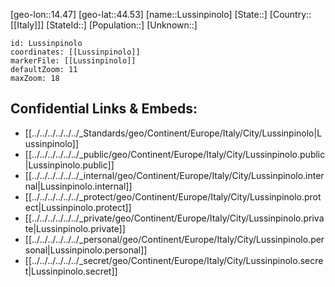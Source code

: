 ﻿---
location: [44.53,14.47]
mapzoom: [7,12] 
mapmarker: city 
type: City
tags:
- geo/City


SpocWebEntityId: 32150
isDeleted: false
confidential: public

---
[geo-lon::14.47]
[geo-lat::44.53]
[name::Lussinpinolo]
[State::]
[Country::[[Italy]]]
[StateId::]
[Population::]
[Unknown::]


```leaflet
id: Lussinpinolo
coordinates: [[Lussinpinolo]]
markerFile: [[Lussinpinolo]]
defaultZoom: 11 
maxZoom: 18
```


## Confidential Links & Embeds: 
- [[../../../../../../_Standards/geo/Continent/Europe/Italy/City/Lussinpinolo|Lussinpinolo]] 
- [[../../../../../../_public/geo/Continent/Europe/Italy/City/Lussinpinolo.public|Lussinpinolo.public]] 
- [[../../../../../../_internal/geo/Continent/Europe/Italy/City/Lussinpinolo.internal|Lussinpinolo.internal]] 
- [[../../../../../../_protect/geo/Continent/Europe/Italy/City/Lussinpinolo.protect|Lussinpinolo.protect]] 
- [[../../../../../../_private/geo/Continent/Europe/Italy/City/Lussinpinolo.private|Lussinpinolo.private]] 
- [[../../../../../../_personal/geo/Continent/Europe/Italy/City/Lussinpinolo.personal|Lussinpinolo.personal]] 
- [[../../../../../../_secret/geo/Continent/Europe/Italy/City/Lussinpinolo.secret|Lussinpinolo.secret]] 
